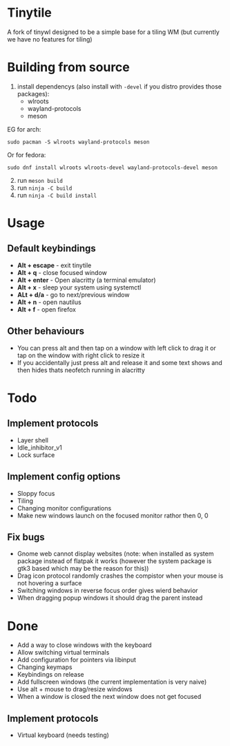 # Tinytile
A fork of tinywl designed to be a simple base for a tiling WM (but currently we have no features for tiling)

# Building from source
1. install dependencys (also install with `-devel` if you distro provides those packages):
	- wlroots
	- wayland-protocols
	- meson

EG for arch:
```
sudo pacman -S wlroots wayland-protocols meson
```
Or for fedora:
```
sudo dnf install wlroots wlroots-devel wayland-protocols-devel meson
```
2. run `meson build`
3. run `ninja -C build`
4. run `ninja -C build install`

# Usage
## Default keybindings
 - **Alt + escape** - exit tinytile
 - **Alt + q** - close focused window
 - **Alt + enter** - Open alacritty (a terminal emulator)
 - **Alt + x** - sleep your system using systemctl
 - **ALt + d/a** - go to next/previous window
 - **Alt + n** - open nautilus
 - **Alt + f** - open firefox
## Other behaviours
 - You can press alt and then tap on a window with left click to drag it or tap on the window with right click to resize it
 - If you accidentally just press alt and release it and some text shows and then hides thats neofetch running in alacritty

# Todo
## Implement protocols
 - Layer shell
 - Idle_inhibitor_v1
 - Lock surface
## Implement config options
 - Sloppy focus
 - Tiling
 - Changing monitor configurations
 - Make new windows launch on the focused monitor rathor then 0, 0
## Fix bugs
 - Gnome web cannot display websites (note: when installed as system package instead of flatpak it works (however the system package is gtk3 based which may be the reason for this))
 - Drag icon protocol randomly crashes the compistor when your mouse is not hovering a surface
 - Switching windows in reverse focus order gives wierd behavior
 - When dragging popup windows it should drag the parent instead
# Done
 - Add a way to close windows with the keyboard
 - Allow switching virtual terminals
 - Add configuration for pointers via libinput
 - Changing keymaps
 - Keybindings on release
 - Add fullscreen windows (the current implementation is very naive)
 - Use alt + mouse to drag/resize windows
 - When a window is closed the next window does not get focused
## Implement protocols
 - Virtual keyboard (needs testing)
